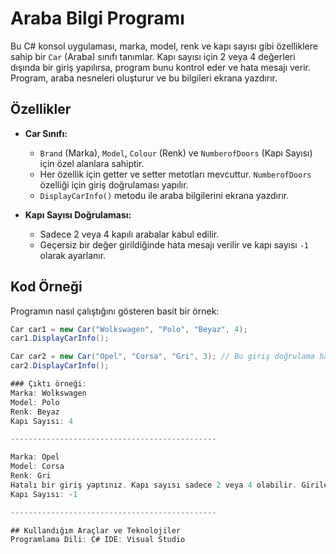# Araba Bilgi Programı

Bu C# konsol uygulaması, marka, model, renk ve kapı sayısı gibi özelliklere sahip bir `Car` (Araba) sınıfı tanımlar. Kapı sayısı için 2 veya 4 değerleri dışında bir giriş yapılırsa, program bunu kontrol eder ve hata mesajı verir. Program, araba nesneleri oluşturur ve bu bilgileri ekrana yazdırır.

## Özellikler

- **Car Sınıfı:**
  - `Brand` (Marka), `Model`, `Colour` (Renk) ve `NumberofDoors` (Kapı Sayısı) için özel alanlara sahiptir.
  - Her özellik için getter ve setter metotları mevcuttur. `NumberofDoors` özelliği için giriş doğrulaması yapılır.
  - `DisplayCarInfo()` metodu ile araba bilgilerini ekrana yazdırır.

- **Kapı Sayısı Doğrulaması:**
  - Sadece 2 veya 4 kapılı arabalar kabul edilir.
  - Geçersiz bir değer girildiğinde hata mesajı verilir ve kapı sayısı `-1` olarak ayarlanır.

## Kod Örneği

Programın nasıl çalıştığını gösteren basit bir örnek:

```csharp
Car car1 = new Car("Wolkswagen", "Polo", "Beyaz", 4);
car1.DisplayCarInfo();

Car car2 = new Car("Opel", "Corsa", "Gri", 3); // Bu giriş doğrulama hatası verecektir
car2.DisplayCarInfo();

### Çıktı örneği:
Marka: Wolkswagen
Model: Polo
Renk: Beyaz
Kapı Sayısı: 4

----------------------------------------------

Marka: Opel
Model: Corsa
Renk: Gri
Hatalı bir giriş yaptınız. Kapı sayısı sadece 2 veya 4 olabilir. Girilen değer: 3
Kapı Sayısı: -1

----------------------------------------------

## Kullandığım Araçlar ve Teknolojiler
Programlama Dili: C# IDE: Visual Studio
